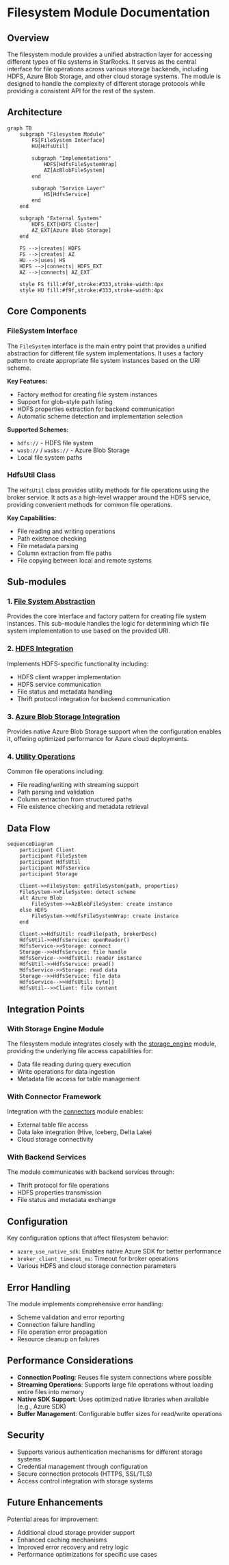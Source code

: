 # Filesystem Module Documentation

## Overview

The filesystem module provides a unified abstraction layer for accessing different types of file systems in StarRocks. It serves as the central interface for file operations across various storage backends, including HDFS, Azure Blob Storage, and other cloud storage systems. The module is designed to handle the complexity of different storage protocols while providing a consistent API for the rest of the system.

## Architecture

```mermaid
graph TB
    subgraph "Filesystem Module"
        FS[FileSystem Interface]
        HU[HdfsUtil]
        
        subgraph "Implementations"
            HDFS[HdfsFileSystemWrap]
            AZ[AzBlobFileSystem]
        end
        
        subgraph "Service Layer"
            HS[HdfsService]
        end
    end
    
    subgraph "External Systems"
        HDFS_EXT[HDFS Cluster]
        AZ_EXT[Azure Blob Storage]
    end
    
    FS -->|creates| HDFS
    FS -->|creates| AZ
    HU -->|uses| HS
    HDFS -->|connects| HDFS_EXT
    AZ -->|connects| AZ_EXT
    
    style FS fill:#f9f,stroke:#333,stroke-width:4px
    style HU fill:#f9f,stroke:#333,stroke-width:4px
```

## Core Components

### FileSystem Interface
The `FileSystem` interface is the main entry point that provides a unified abstraction for different file system implementations. It uses a factory pattern to create appropriate file system instances based on the URI scheme.

**Key Features:**
- Factory method for creating file system instances
- Support for glob-style path listing
- HDFS properties extraction for backend communication
- Automatic scheme detection and implementation selection

**Supported Schemes:**
- `hdfs://` - HDFS file system
- `wasb://` / `wasbs://` - Azure Blob Storage
- Local file system paths

### HdfsUtil Class
The `HdfsUtil` class provides utility methods for file operations using the broker service. It acts as a high-level wrapper around the HDFS service, providing convenient methods for common file operations.

**Key Capabilities:**
- File reading and writing operations
- Path existence checking
- File metadata parsing
- Column extraction from file paths
- File copying between local and remote systems

## Sub-modules

### 1. [File System Abstraction](file_system_abstraction.md)
Provides the core interface and factory pattern for creating file system instances. This sub-module handles the logic for determining which file system implementation to use based on the provided URI.

### 2. [HDFS Integration](hdfs_integration.md)
Implements HDFS-specific functionality including:
- HDFS client wrapper implementation
- HDFS service communication
- File status and metadata handling
- Thrift protocol integration for backend communication

### 3. [Azure Blob Storage Integration](azure_blob_integration.md)
Provides native Azure Blob Storage support when the configuration enables it, offering optimized performance for Azure cloud deployments.

### 4. [Utility Operations](utility_operations.md)
Common file operations including:
- File reading/writing with streaming support
- Path parsing and validation
- Column extraction from structured paths
- File existence checking and metadata retrieval

## Data Flow

```mermaid
sequenceDiagram
    participant Client
    participant FileSystem
    participant HdfsUtil
    participant HdfsService
    participant Storage
    
    Client->>FileSystem: getFileSystem(path, properties)
    FileSystem->>FileSystem: detect scheme
    alt Azure Blob
        FileSystem->>AzBlobFileSystem: create instance
    else HDFS
        FileSystem->>HdfsFileSystemWrap: create instance
    end
    
    Client->>HdfsUtil: readFile(path, brokerDesc)
    HdfsUtil->>HdfsService: openReader()
    HdfsService->>Storage: connect
    Storage-->>HdfsService: file handle
    HdfsService-->>HdfsUtil: reader instance
    HdfsUtil->>HdfsService: pread()
    HdfsService->>Storage: read data
    Storage-->>HdfsService: file data
    HdfsService-->>HdfsUtil: byte[]
    HdfsUtil-->>Client: file content
```

## Integration Points

### With Storage Engine Module
The filesystem module integrates closely with the [storage_engine](storage_engine.md) module, providing the underlying file access capabilities for:
- Data file reading during query execution
- Write operations for data ingestion
- Metadata file access for table management

### With Connector Framework
Integration with the [connectors](connectors.md) module enables:
- External table file access
- Data lake integration (Hive, Iceberg, Delta Lake)
- Cloud storage connectivity

### With Backend Services
The module communicates with backend services through:
- Thrift protocol for file operations
- HDFS properties transmission
- File status and metadata exchange

## Configuration

Key configuration options that affect filesystem behavior:

- `azure_use_native_sdk`: Enables native Azure SDK for better performance
- `broker_client_timeout_ms`: Timeout for broker operations
- Various HDFS and cloud storage connection parameters

## Error Handling

The module implements comprehensive error handling:
- Scheme validation and error reporting
- Connection failure handling
- File operation error propagation
- Resource cleanup on failures

## Performance Considerations

- **Connection Pooling**: Reuses file system connections where possible
- **Streaming Operations**: Supports large file operations without loading entire files into memory
- **Native SDK Support**: Uses optimized native libraries when available (e.g., Azure SDK)
- **Buffer Management**: Configurable buffer sizes for read/write operations

## Security

- Supports various authentication mechanisms for different storage systems
- Credential management through configuration
- Secure connection protocols (HTTPS, SSL/TLS)
- Access control integration with storage systems

## Future Enhancements

Potential areas for improvement:
- Additional cloud storage provider support
- Enhanced caching mechanisms
- Improved error recovery and retry logic
- Performance optimizations for specific use cases